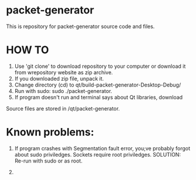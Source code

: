 # packet-generator
This is repository for packet-generator source code and files.

# HOW TO

1. Use 'git clone' to download repository to your computer or download it from wrepository website as zip archive.
2. If you downloaded zip file, unpack it.
3. Change directory (cd) to qt/build-packet-generator-Desktop-Debug/
4. Run with sudo: sudo ./packet-generator.
5. If program doesn't run and terminal says about Qt libraries, download

Source files are stored in /qt/packet-generator.

# Known problems:
1. If program crashes with Segmentation fault error, you;ve probably forgot about sudo priviledges. Sockets require root priviledges.
SOLUTION: Re-run with sudo or as root.

2. 

